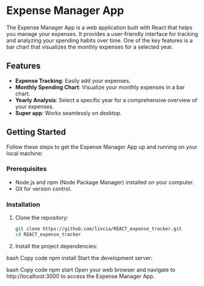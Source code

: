 # Expense Manager App

The Expense Manager App is a web application built with React that helps you manage your expenses. It provides a user-friendly interface for tracking and analyzing your spending habits over time. One of the key features is a bar chart that visualizes the monthly expenses for a selected year.

## Features

- **Expense Tracking**: Easily add your expenses.
- **Monthly Spending Chart**: Visualize your monthly expenses in a bar chart.
- **Yearly Analysis**: Select a specific year for a comprehensive overview of your expenses.
- **Super app**: Works seamlessly on desktop.

## Getting Started

Follow these steps to get the Expense Manager App up and running on your local machine:

### Prerequisites

- Node.js and npm (Node Package Manager) installed on your computer.
- Git for version control.

### Installation

1. Clone the repository:

   ```bash
   git clone https://github.com/livcia/REACT_expense_tracker.git
   cd REACT_expense_tracker

2. Install the project dependencies:

bash
Copy code
npm install
Start the development server:

bash
Copy code
npm start
Open your web browser and navigate to http://localhost:3000 to access the Expense Manager App.
